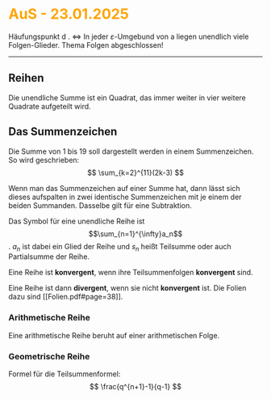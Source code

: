 # <font color = "orange">AuS - 23.01.2025</font>
Häufungspunkt d . <=> In jeder $\varepsilon$-Umgebund von a liegen unendlich viele Folgen-Glieder.
Thema Folgen abgeschlossen!

---
## Reihen
Die unendliche Summe ist ein Quadrat, das immer weiter in vier weitere Quadrate aufgeteilt wird.

## Das Summenzeichen
Die Summe von 1 bis 19 soll dargestellt werden in einem Summenzeichen. So wird geschrieben:
$$
\sum_{k=2}^{11}(2k-3)
$$

Wenn man das Summenzeichen auf einer Summe hat, dann lässt sich dieses aufspalten in zwei identische Summenzeichen mit je einem der beiden Summanden. Dasselbe gilt für eine Subtraktion.

Das Symbol für eine unendliche Reihe ist $$\sum_{n=1}^{\infty}a_n$$. $a_n$ ist dabei ein Glied der Reihe und $s_n$ heißt Teilsumme oder auch Partialsumme der Reihe.

Eine Reihe ist **konvergent**, wenn ihre Teilsummenfolgen **konvergent** sind.

Eine Reihe ist dann **divergent**, wenn sie nicht **konvergent** ist. 
Die Folien dazu sind [[Folien.pdf#page=38]].

### Arithmetische Reihe
Eine arithmetische Reihe beruht auf einer arithmetischen Folge.
### Geometrische Reihe
Formel für die Teilsummenformel:
$$
\frac{q^{n+1}-1}{q-1}
$$